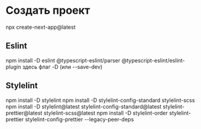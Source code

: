 # Создать проект
npx create-next-app@latest
## Eslint
npm install -D eslint @typescript-eslint/parser @typescript-eslint/eslint-plugin
здесь флаг -D (или --save-dev)
## Stylelint
npm install -D stylelint
npm install -D stylelint-config-standard stylelint-scss
npm install -D stylelint@latest stylelint-config-standard@latest stylelint-prettier@latest stylelint-scss@latest
npm install -D stylelint-order stylelint-prettier stylelint-config-prettier --legacy-peer-deps
